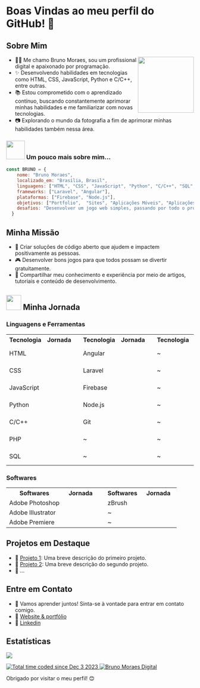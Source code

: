 # Boas Vindas ao meu perfil do GitHub! 👋

## Sobre Mim
<a href="#">
  <img style="width: 150px" align="right" src="https://raw.githubusercontent.com/brunomoraesdigital/ressources/main/bruno-bm-folio.png">
</a>
<div align="left">
    <ul>
    <li>👨‍💻 Me chamo Bruno Moraes, sou um profissional digital e apaixonado por programação.</li>
    <li>✨ Desenvolvendo habilidades em tecnologias como HTML, CSS, JavaScript, Python e C/C++, entre outras.</li>
    <li>📚 Estou comprometido com o aprendizado contínuo, buscando constantemente aprimorar minhas habilidades e me familiarizar com novas tecnologias.</li>
    <li>📷 Explorando o mundo da fotografia a fim de aprimorar minhas habilidades também nessa área.</li>
</ul>
</div>

### <a href="https://brunomoraesdigital.github.io/brunomoraesdigital/"><img src="https://media.giphy.com/media/VgCDAzcKvsR6OM0uWg/giphy.gif" width="50"></a> Um pouco mais sobre mim...

```Javascript
const BRUNO = {
    nome: "Bruno Moraes",
    localizado_em: "Brasília, Brasil",
    linguagens: ["HTML", "CSS", "JavaScript", "Python", "C/C++", "SQL", "PHP"],
    frameworks: ["Laravel", "Angular"],
    plataformas: ["Firebase", "Node.js"],
    objetivos: ["Portfolio",  "Sites", "Aplicações Móveis", "Aplicações Desktop", "Aplicações Web", "Aplicações de Nuvem", "Jogos", "Artigos", "Fotos", "Ilustraçoes"],
    desafios: "Desenvolver um jogo web simples, passando por todo o processo de desenvolvimento, desde a concepção da ideia até a implantação do jogo.",
  }
````

## Minha Missão

  <div>
    <ul>
      <li>🎯 Criar soluções de código aberto que ajudem e impactem positivamente as pessoas.</li>
      <li>🎮 Desenvolver bons jogos para que todos possam se divertir gratuitamente.</li>
      <li>📖 Compartilhar meu conhecimento e experiência por meio de artigos, tutoriais e conteúdo de desenvolvimento.</li>
    </ul>
  </div>

## <a href="https://brunomoraesdigital.github.io/brunomoraesdigital/"><img src="https://raw.githubusercontent.com/brunomoraesdigital/ressources/main/zelda-link.png" width="40"></a> Minha Jornada
### Linguagens e Ferramentas
<table>
  <tr><th>Tecnologia</th><th>Jornada</th><th></th><th>Tecnologia</th><th>Jornada</th><th></th><th>Tecnologia</th><th>Jornada</th></tr>
  <tr><td>HTML</td><td>
    <img style="width: 10px"  src="https://raw.githubusercontent.com/brunomoraesdigital/ressources/main/heart_1.png">
    <img style="width: 10px"  src="https://raw.githubusercontent.com/brunomoraesdigital/ressources/main/heart_1.png">
    <img style="width: 10px"  src="https://raw.githubusercontent.com/brunomoraesdigital/ressources/main/heart_1.png">
    <img style="width: 10px"  src="https://raw.githubusercontent.com/brunomoraesdigital/ressources/main/heart_3.png">
    <img style="width: 10px"  src="https://raw.githubusercontent.com/brunomoraesdigital/ressources/main/heart_2.png">
    <img style="width: 10px"  src="https://raw.githubusercontent.com/brunomoraesdigital/ressources/main/heart_2.png">
  </td><td></td><td>Angular</td><td>
    <img style="width: 10px"  src="https://raw.githubusercontent.com/brunomoraesdigital/ressources/main/heart_1.png">
    <img style="width: 10px"  src="https://raw.githubusercontent.com/brunomoraesdigital/ressources/main/heart_1.png">
    <img style="width: 10px"  src="https://raw.githubusercontent.com/brunomoraesdigital/ressources/main/heart_1.png">
    <img style="width: 10px"  src="https://raw.githubusercontent.com/brunomoraesdigital/ressources/main/heart_3.png">
    <img style="width: 10px"  src="https://raw.githubusercontent.com/brunomoraesdigital/ressources/main/heart_2.png">
    <img style="width: 10px"  src="https://raw.githubusercontent.com/brunomoraesdigital/ressources/main/heart_2.png">
  </td><td></td><td>~</td><td>
    <img style="width: 10px"  src="https://raw.githubusercontent.com/brunomoraesdigital/ressources/main/heart_2.png">
    <img style="width: 10px"  src="https://raw.githubusercontent.com/brunomoraesdigital/ressources/main/heart_2.png">
    <img style="width: 10px"  src="https://raw.githubusercontent.com/brunomoraesdigital/ressources/main/heart_2.png">
    <img style="width: 10px"  src="https://raw.githubusercontent.com/brunomoraesdigital/ressources/main/heart_2.png">
    <img style="width: 10px"  src="https://raw.githubusercontent.com/brunomoraesdigital/ressources/main/heart_2.png">
    <img style="width: 10px"  src="https://raw.githubusercontent.com/brunomoraesdigital/ressources/main/heart_2.png">
  </td></tr>
  <tr><td>CSS</td><td>
    <img style="width: 10px"  src="https://raw.githubusercontent.com/brunomoraesdigital/ressources/main/heart_1.png">
    <img style="width: 10px"  src="https://raw.githubusercontent.com/brunomoraesdigital/ressources/main/heart_3.png">
    <img style="width: 10px"  src="https://raw.githubusercontent.com/brunomoraesdigital/ressources/main/heart_2.png">
    <img style="width: 10px"  src="https://raw.githubusercontent.com/brunomoraesdigital/ressources/main/heart_2.png">
    <img style="width: 10px"  src="https://raw.githubusercontent.com/brunomoraesdigital/ressources/main/heart_2.png">
    <img style="width: 10px"  src="https://raw.githubusercontent.com/brunomoraesdigital/ressources/main/heart_2.png">
  </td><td></td><td>Laravel</td><td>
    <img style="width: 10px"  src="https://raw.githubusercontent.com/brunomoraesdigital/ressources/main/heart_3.png">
    <img style="width: 10px"  src="https://raw.githubusercontent.com/brunomoraesdigital/ressources/main/heart_2.png">
    <img style="width: 10px"  src="https://raw.githubusercontent.com/brunomoraesdigital/ressources/main/heart_2.png">
    <img style="width: 10px"  src="https://raw.githubusercontent.com/brunomoraesdigital/ressources/main/heart_2.png">
    <img style="width: 10px"  src="https://raw.githubusercontent.com/brunomoraesdigital/ressources/main/heart_2.png">
    <img style="width: 10px"  src="https://raw.githubusercontent.com/brunomoraesdigital/ressources/main/heart_2.png">
  </td><td></td><td>~</td><td>
    <img style="width: 10px"  src="https://raw.githubusercontent.com/brunomoraesdigital/ressources/main/heart_2.png">
    <img style="width: 10px"  src="https://raw.githubusercontent.com/brunomoraesdigital/ressources/main/heart_2.png">
    <img style="width: 10px"  src="https://raw.githubusercontent.com/brunomoraesdigital/ressources/main/heart_2.png">
    <img style="width: 10px"  src="https://raw.githubusercontent.com/brunomoraesdigital/ressources/main/heart_2.png">
    <img style="width: 10px"  src="https://raw.githubusercontent.com/brunomoraesdigital/ressources/main/heart_2.png">
    <img style="width: 10px"  src="https://raw.githubusercontent.com/brunomoraesdigital/ressources/main/heart_2.png">
  </td></tr>
  <tr><td>JavaScript</td><td>
    <img style="width: 10px"  src="https://raw.githubusercontent.com/brunomoraesdigital/ressources/main/heart_1.png">
    <img style="width: 10px"  src="https://raw.githubusercontent.com/brunomoraesdigital/ressources/main/heart_3.png">
    <img style="width: 10px"  src="https://raw.githubusercontent.com/brunomoraesdigital/ressources/main/heart_2.png">
    <img style="width: 10px"  src="https://raw.githubusercontent.com/brunomoraesdigital/ressources/main/heart_2.png">
    <img style="width: 10px"  src="https://raw.githubusercontent.com/brunomoraesdigital/ressources/main/heart_2.png">
    <img style="width: 10px"  src="https://raw.githubusercontent.com/brunomoraesdigital/ressources/main/heart_2.png">
  </td><td></td><td>Firebase</td><td>
    <img style="width: 10px"  src="https://raw.githubusercontent.com/brunomoraesdigital/ressources/main/heart_3.png">
    <img style="width: 10px"  src="https://raw.githubusercontent.com/brunomoraesdigital/ressources/main/heart_2.png">
    <img style="width: 10px"  src="https://raw.githubusercontent.com/brunomoraesdigital/ressources/main/heart_2.png">
    <img style="width: 10px"  src="https://raw.githubusercontent.com/brunomoraesdigital/ressources/main/heart_2.png">
    <img style="width: 10px"  src="https://raw.githubusercontent.com/brunomoraesdigital/ressources/main/heart_2.png">
    <img style="width: 10px"  src="https://raw.githubusercontent.com/brunomoraesdigital/ressources/main/heart_2.png">
  </td><td></td><td>~</td><td>
    <img style="width: 10px"  src="https://raw.githubusercontent.com/brunomoraesdigital/ressources/main/heart_2.png">
    <img style="width: 10px"  src="https://raw.githubusercontent.com/brunomoraesdigital/ressources/main/heart_2.png">
    <img style="width: 10px"  src="https://raw.githubusercontent.com/brunomoraesdigital/ressources/main/heart_2.png">
    <img style="width: 10px"  src="https://raw.githubusercontent.com/brunomoraesdigital/ressources/main/heart_2.png">
    <img style="width: 10px"  src="https://raw.githubusercontent.com/brunomoraesdigital/ressources/main/heart_2.png">
    <img style="width: 10px"  src="https://raw.githubusercontent.com/brunomoraesdigital/ressources/main/heart_2.png">
  </td></tr>
  <tr><td>Python</td><td>
    <img style="width: 10px"  src="https://raw.githubusercontent.com/brunomoraesdigital/ressources/main/heart_3.png">
    <img style="width: 10px"  src="https://raw.githubusercontent.com/brunomoraesdigital/ressources/main/heart_2.png">
    <img style="width: 10px"  src="https://raw.githubusercontent.com/brunomoraesdigital/ressources/main/heart_2.png">
    <img style="width: 10px"  src="https://raw.githubusercontent.com/brunomoraesdigital/ressources/main/heart_2.png">
    <img style="width: 10px"  src="https://raw.githubusercontent.com/brunomoraesdigital/ressources/main/heart_2.png">
    <img style="width: 10px"  src="https://raw.githubusercontent.com/brunomoraesdigital/ressources/main/heart_2.png">
  </td><td></td><td>Node.js</td><td>
    <img style="width: 10px"  src="https://raw.githubusercontent.com/brunomoraesdigital/ressources/main/heart_3.png">
    <img style="width: 10px"  src="https://raw.githubusercontent.com/brunomoraesdigital/ressources/main/heart_2.png">
    <img style="width: 10px"  src="https://raw.githubusercontent.com/brunomoraesdigital/ressources/main/heart_2.png">
    <img style="width: 10px"  src="https://raw.githubusercontent.com/brunomoraesdigital/ressources/main/heart_2.png">
    <img style="width: 10px"  src="https://raw.githubusercontent.com/brunomoraesdigital/ressources/main/heart_2.png">
    <img style="width: 10px"  src="https://raw.githubusercontent.com/brunomoraesdigital/ressources/main/heart_2.png">
  </td><td></td><td>~</td><td>
    <img style="width: 10px"  src="https://raw.githubusercontent.com/brunomoraesdigital/ressources/main/heart_2.png">
    <img style="width: 10px"  src="https://raw.githubusercontent.com/brunomoraesdigital/ressources/main/heart_2.png">
    <img style="width: 10px"  src="https://raw.githubusercontent.com/brunomoraesdigital/ressources/main/heart_2.png">
    <img style="width: 10px"  src="https://raw.githubusercontent.com/brunomoraesdigital/ressources/main/heart_2.png">
    <img style="width: 10px"  src="https://raw.githubusercontent.com/brunomoraesdigital/ressources/main/heart_2.png">
    <img style="width: 10px"  src="https://raw.githubusercontent.com/brunomoraesdigital/ressources/main/heart_2.png">
  </td></tr>
  <tr><td>C/C++</td><td>
    <img style="width: 10px"  src="https://raw.githubusercontent.com/brunomoraesdigital/ressources/main/heart_1.png">
    <img style="width: 10px"  src="https://raw.githubusercontent.com/brunomoraesdigital/ressources/main/heart_2.png">
    <img style="width: 10px"  src="https://raw.githubusercontent.com/brunomoraesdigital/ressources/main/heart_2.png">
    <img style="width: 10px"  src="https://raw.githubusercontent.com/brunomoraesdigital/ressources/main/heart_2.png">
    <img style="width: 10px"  src="https://raw.githubusercontent.com/brunomoraesdigital/ressources/main/heart_2.png">
    <img style="width: 10px"  src="https://raw.githubusercontent.com/brunomoraesdigital/ressources/main/heart_2.png">
  </td><td></td><td>Git</td><td>
    <img style="width: 10px"  src="https://raw.githubusercontent.com/brunomoraesdigital/ressources/main/heart_1.png">
    <img style="width: 10px"  src="https://raw.githubusercontent.com/brunomoraesdigital/ressources/main/heart_3.png">
    <img style="width: 10px"  src="https://raw.githubusercontent.com/brunomoraesdigital/ressources/main/heart_2.png">
    <img style="width: 10px"  src="https://raw.githubusercontent.com/brunomoraesdigital/ressources/main/heart_2.png">
    <img style="width: 10px"  src="https://raw.githubusercontent.com/brunomoraesdigital/ressources/main/heart_2.png">
    <img style="width: 10px"  src="https://raw.githubusercontent.com/brunomoraesdigital/ressources/main/heart_2.png">
  </td><td></td><td>~</td><td>
    <img style="width: 10px"  src="https://raw.githubusercontent.com/brunomoraesdigital/ressources/main/heart_2.png">
    <img style="width: 10px"  src="https://raw.githubusercontent.com/brunomoraesdigital/ressources/main/heart_2.png">
    <img style="width: 10px"  src="https://raw.githubusercontent.com/brunomoraesdigital/ressources/main/heart_2.png">
    <img style="width: 10px"  src="https://raw.githubusercontent.com/brunomoraesdigital/ressources/main/heart_2.png">
    <img style="width: 10px"  src="https://raw.githubusercontent.com/brunomoraesdigital/ressources/main/heart_2.png">
    <img style="width: 10px"  src="https://raw.githubusercontent.com/brunomoraesdigital/ressources/main/heart_2.png">
  </td></tr>
  <tr><td>PHP</td><td>
    <img style="width: 10px"  src="https://raw.githubusercontent.com/brunomoraesdigital/ressources/main/heart_1.png">
    <img style="width: 10px"  src="https://raw.githubusercontent.com/brunomoraesdigital/ressources/main/heart_2.png">
    <img style="width: 10px"  src="https://raw.githubusercontent.com/brunomoraesdigital/ressources/main/heart_2.png">
    <img style="width: 10px"  src="https://raw.githubusercontent.com/brunomoraesdigital/ressources/main/heart_2.png">
    <img style="width: 10px"  src="https://raw.githubusercontent.com/brunomoraesdigital/ressources/main/heart_2.png">
    <img style="width: 10px"  src="https://raw.githubusercontent.com/brunomoraesdigital/ressources/main/heart_2.png">
  </td><td></td><td>~</td><td>
    <img style="width: 10px"  src="https://raw.githubusercontent.com/brunomoraesdigital/ressources/main/heart_2.png">
    <img style="width: 10px"  src="https://raw.githubusercontent.com/brunomoraesdigital/ressources/main/heart_2.png">
    <img style="width: 10px"  src="https://raw.githubusercontent.com/brunomoraesdigital/ressources/main/heart_2.png">
    <img style="width: 10px"  src="https://raw.githubusercontent.com/brunomoraesdigital/ressources/main/heart_2.png">
    <img style="width: 10px"  src="https://raw.githubusercontent.com/brunomoraesdigital/ressources/main/heart_2.png">
    <img style="width: 10px"  src="https://raw.githubusercontent.com/brunomoraesdigital/ressources/main/heart_2.png">
  </td><td></td><td>~</td><td>
    <img style="width: 10px"  src="https://raw.githubusercontent.com/brunomoraesdigital/ressources/main/heart_2.png">
    <img style="width: 10px"  src="https://raw.githubusercontent.com/brunomoraesdigital/ressources/main/heart_2.png">
    <img style="width: 10px"  src="https://raw.githubusercontent.com/brunomoraesdigital/ressources/main/heart_2.png">
    <img style="width: 10px"  src="https://raw.githubusercontent.com/brunomoraesdigital/ressources/main/heart_2.png">
    <img style="width: 10px"  src="https://raw.githubusercontent.com/brunomoraesdigital/ressources/main/heart_2.png">
    <img style="width: 10px"  src="https://raw.githubusercontent.com/brunomoraesdigital/ressources/main/heart_2.png">
  </td></tr>
  <tr><td>SQL</td><td>
    <img style="width: 10px"  src="https://raw.githubusercontent.com/brunomoraesdigital/ressources/main/heart_1.png">
    <img style="width: 10px"  src="https://raw.githubusercontent.com/brunomoraesdigital/ressources/main/heart_2.png">
    <img style="width: 10px"  src="https://raw.githubusercontent.com/brunomoraesdigital/ressources/main/heart_2.png">
    <img style="width: 10px"  src="https://raw.githubusercontent.com/brunomoraesdigital/ressources/main/heart_2.png">
    <img style="width: 10px"  src="https://raw.githubusercontent.com/brunomoraesdigital/ressources/main/heart_2.png">
    <img style="width: 10px"  src="https://raw.githubusercontent.com/brunomoraesdigital/ressources/main/heart_2.png">
  </td><td></td><td>~</td><td>
    <img style="width: 10px"  src="https://raw.githubusercontent.com/brunomoraesdigital/ressources/main/heart_2.png">
    <img style="width: 10px"  src="https://raw.githubusercontent.com/brunomoraesdigital/ressources/main/heart_2.png">
    <img style="width: 10px"  src="https://raw.githubusercontent.com/brunomoraesdigital/ressources/main/heart_2.png">
    <img style="width: 10px"  src="https://raw.githubusercontent.com/brunomoraesdigital/ressources/main/heart_2.png">
    <img style="width: 10px"  src="https://raw.githubusercontent.com/brunomoraesdigital/ressources/main/heart_2.png">
    <img style="width: 10px"  src="https://raw.githubusercontent.com/brunomoraesdigital/ressources/main/heart_2.png">
  </td><td></td><td>~</td><td>
    <img style="width: 10px"  src="https://raw.githubusercontent.com/brunomoraesdigital/ressources/main/heart_2.png">
    <img style="width: 10px"  src="https://raw.githubusercontent.com/brunomoraesdigital/ressources/main/heart_2.png">
    <img style="width: 10px"  src="https://raw.githubusercontent.com/brunomoraesdigital/ressources/main/heart_2.png">
    <img style="width: 10px"  src="https://raw.githubusercontent.com/brunomoraesdigital/ressources/main/heart_2.png">
    <img style="width: 10px"  src="https://raw.githubusercontent.com/brunomoraesdigital/ressources/main/heart_2.png">
    <img style="width: 10px"  src="https://raw.githubusercontent.com/brunomoraesdigital/ressources/main/heart_2.png">
  </td></tr>
</table>

### Softwares
<table>
  <tr><th>Softwares</th><th>Jornada</th><td></td><th>Softwares</th><th>Jornada</th></tr>
  <tr><td>Adobe Photoshop</td><td>
    <img style="width: 10px"  src="https://raw.githubusercontent.com/brunomoraesdigital/ressources/main/heart_1.png">
    <img style="width: 10px"  src="https://raw.githubusercontent.com/brunomoraesdigital/ressources/main/heart_1.png">
    <img style="width: 10px"  src="https://raw.githubusercontent.com/brunomoraesdigital/ressources/main/heart_1.png">
    <img style="width: 10px"  src="https://raw.githubusercontent.com/brunomoraesdigital/ressources/main/heart_2.png">
    <img style="width: 10px"  src="https://raw.githubusercontent.com/brunomoraesdigital/ressources/main/heart_2.png">
    <img style="width: 10px"  src="https://raw.githubusercontent.com/brunomoraesdigital/ressources/main/heart_2.png">
  </td><td></td><td>zBrush</td><td>
    <img style="width: 10px"  src="https://raw.githubusercontent.com/brunomoraesdigital/ressources/main/heart_1.png">
    <img style="width: 10px"  src="https://raw.githubusercontent.com/brunomoraesdigital/ressources/main/heart_1.png">
    <img style="width: 10px"  src="https://raw.githubusercontent.com/brunomoraesdigital/ressources/main/heart_1.png">
    <img style="width: 10px"  src="https://raw.githubusercontent.com/brunomoraesdigital/ressources/main/heart_2.png">
    <img style="width: 10px"  src="https://raw.githubusercontent.com/brunomoraesdigital/ressources/main/heart_2.png">
    <img style="width: 10px"  src="https://raw.githubusercontent.com/brunomoraesdigital/ressources/main/heart_2.png">
  </td></tr>
  <tr><td>Adobe Illustrator</td><td>
    <img style="width: 10px"  src="https://raw.githubusercontent.com/brunomoraesdigital/ressources/main/heart_1.png">
    <img style="width: 10px"  src="https://raw.githubusercontent.com/brunomoraesdigital/ressources/main/heart_2.png">
    <img style="width: 10px"  src="https://raw.githubusercontent.com/brunomoraesdigital/ressources/main/heart_2.png">
    <img style="width: 10px"  src="https://raw.githubusercontent.com/brunomoraesdigital/ressources/main/heart_2.png">
    <img style="width: 10px"  src="https://raw.githubusercontent.com/brunomoraesdigital/ressources/main/heart_2.png">
    <img style="width: 10px"  src="https://raw.githubusercontent.com/brunomoraesdigital/ressources/main/heart_2.png">
  </td><td></td><td> ~ </td><td>
    <img style="width: 10px"  src="https://raw.githubusercontent.com/brunomoraesdigital/ressources/main/heart_3.png">
    <img style="width: 10px"  src="https://raw.githubusercontent.com/brunomoraesdigital/ressources/main/heart_2.png">
    <img style="width: 10px"  src="https://raw.githubusercontent.com/brunomoraesdigital/ressources/main/heart_2.png">
    <img style="width: 10px"  src="https://raw.githubusercontent.com/brunomoraesdigital/ressources/main/heart_2.png">
    <img style="width: 10px"  src="https://raw.githubusercontent.com/brunomoraesdigital/ressources/main/heart_2.png">
    <img style="width: 10px"  src="https://raw.githubusercontent.com/brunomoraesdigital/ressources/main/heart_2.png">
  </td></tr>
  <tr><td>Adobe Premiere</td><td>
    <img style="width: 10px"  src="https://raw.githubusercontent.com/brunomoraesdigital/ressources/main/heart_2.png">
    <img style="width: 10px"  src="https://raw.githubusercontent.com/brunomoraesdigital/ressources/main/heart_2.png">
    <img style="width: 10px"  src="https://raw.githubusercontent.com/brunomoraesdigital/ressources/main/heart_2.png">
    <img style="width: 10px"  src="https://raw.githubusercontent.com/brunomoraesdigital/ressources/main/heart_2.png">
    <img style="width: 10px"  src="https://raw.githubusercontent.com/brunomoraesdigital/ressources/main/heart_2.png">
    <img style="width: 10px"  src="https://raw.githubusercontent.com/brunomoraesdigital/ressources/main/heart_2.png">
  </td><td></td><td> ~ </td><td>
    <img style="width: 10px"  src="https://raw.githubusercontent.com/brunomoraesdigital/ressources/main/heart_2.png">
    <img style="width: 10px"  src="https://raw.githubusercontent.com/brunomoraesdigital/ressources/main/heart_2.png">
    <img style="width: 10px"  src="https://raw.githubusercontent.com/brunomoraesdigital/ressources/main/heart_2.png">
    <img style="width: 10px"  src="https://raw.githubusercontent.com/brunomoraesdigital/ressources/main/heart_2.png">
    <img style="width: 10px"  src="https://raw.githubusercontent.com/brunomoraesdigital/ressources/main/heart_2.png">
    <img style="width: 10px"  src="https://raw.githubusercontent.com/brunomoraesdigital/ressources/main/heart_2.png">
  </td></tr>
</table>

## Projetos em Destaque

- 🔗 [Projeto 1](link-para-o-projeto-1): Uma breve descrição do primeiro projeto.
- 🔗 [Projeto 2](link-para-o-projeto-2): Uma breve descrição do segundo projeto.
- 🔗 ...

## Entre em Contato
- 💬 Vamos aprender juntos! Sinta-se à vontade para entrar em contato comigo.
- 🔗 [Website & portfólio](https://bmfolio.web.app/)
- 🔗 [Linkedin](https://www.linkedin.com/in/bruno-moraes-704728145/)

## Estatísticas
<p>
    <a href="https://github.com/anuraghazra/convoychat">
        <img align="center" src="https://github-readme-stats.vercel.app/api/top-langs/?username=brunomoraesdigital&hide=TeX&layout=compact"/>
    </a>
<p>
<p>
    <a href="https://wakatime.com/@018c2de4-3b42-4551-9268-9e1788c74b6f">
        <img src="https://wakatime.com/badge/user/018c2de4-3b42-4551-9268-9e1788c74b6f.svg" alt="Total time coded since Dec 3 2023"/>
    </a>
    <a href="https://visitor-badge.laobi.icu/">
        <img src="https://visitor-badge.laobi.icu/badge?page_id=brunomoraesdigital.visitor-badge" alt="Bruno Moraes Digital"/>
    </a>
</p>

Obrigado por visitar o meu perfil! 😊
